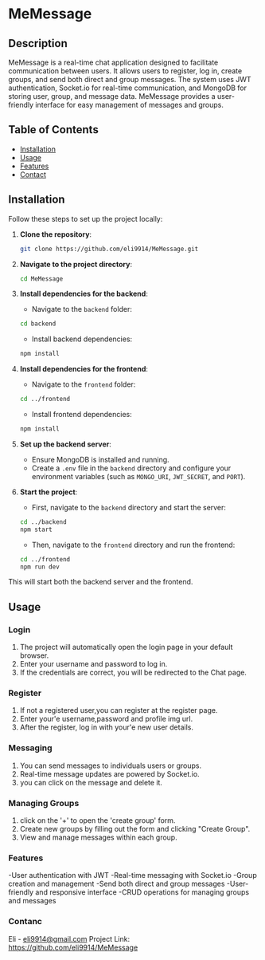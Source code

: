 # MeMessage

## Description
MeMessage is a real-time chat application designed to facilitate communication between users.
It allows users to register, log in, create groups, and send both direct and group messages. 
The system uses JWT authentication, Socket.io for real-time communication, and MongoDB for storing user, group, and message data. MeMessage provides a user-friendly interface for easy management of messages and groups.

## Table of Contents
- [Installation](#installation)
- [Usage](#usage)
- [Features](#features)
- [Contact](#contact)

## Installation
Follow these steps to set up the project locally:

1. **Clone the repository**:
    ```bash
    git clone https://github.com/eli9914/MeMessage.git
    ```

2. **Navigate to the project directory**:
    ```bash
    cd MeMessage
    ```

3. **Install dependencies for the backend**:
    - Navigate to the `backend` folder:
    ```bash
    cd backend
    ```
    - Install backend dependencies:
    ```bash
    npm install
    ```

4. **Install dependencies for the frontend**:
    - Navigate to the `frontend` folder:
    ```bash
    cd ../frontend
    ```
    - Install frontend dependencies:
    ```bash
    npm install
    ```

5. **Set up the backend server**:
    - Ensure MongoDB is installed and running.
    - Create a `.env` file in the `backend` directory and configure your environment variables (such as `MONGO_URI`, `JWT_SECRET`, and `PORT`).

6. **Start the project**:
    - First, navigate to the `backend` directory and start the server:
    ```bash
    cd ../backend
    npm start
    ```
    - Then, navigate to the `frontend` directory and run the frontend:
    ```bash
    cd ../frontend
    npm run dev
    ```

This will start both the backend server and the frontend.

## Usage
### Login
1. The project will automatically open the login page in your default browser.
2. Enter your username and password to log in.
3. If the credentials are correct, you will be redirected to the Chat page.

### Register
1. If not a registered user,you can register at the register page.
2. Enter your'e username,password and profile img url.
3. After the register, log in with your'e new user details.

### Messaging
1. You can send messages to individuals users or groups.
2. Real-time message updates are powered by Socket.io.
3. you can click on the message and delete it.

### Managing Groups
1. click on the '+' to open the 'create group' form.
2. Create new groups by filling out the form and clicking "Create Group".
3. View and manage messages within each group.

### Features
-User authentication with JWT
-Real-time messaging with Socket.io
-Group creation and management
-Send both direct and group messages
-User-friendly and responsive interface
-CRUD operations for managing groups and messages

### Contanc
Eli - eli9914@gmail.com
Project Link: https://github.com/eli9914/MeMessage

